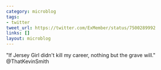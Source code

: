 ```yaml
---
category: microblog
tags:
- twitter
tweet_url: https://twitter.com/ExMember/status/7500289992
links: []
layout: microblog
---
```

"If Jersey Girl didn't kill my career, nothing but the grave will." @ThatKevinSmith
